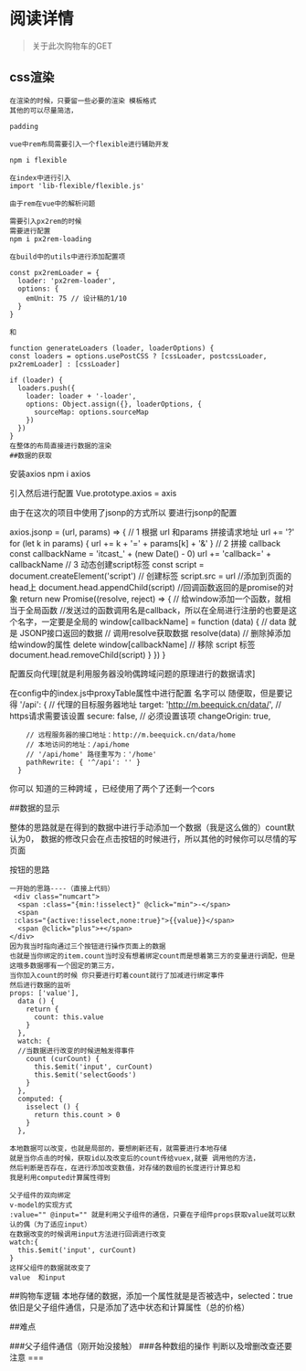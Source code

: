 # 阅读详情

> 关于此次购物车的GET

## css渲染
```
在渲染的时候，只要留一些必要的渲染 模板格式
其他的可以尽量简洁，

padding

vue中rem布局需要引入一个flexible进行辅助开发

npm i flexible

在index中进行引入
import 'lib-flexible/flexible.js'

由于rem在vue中的解析问题

需要引入px2rem的时候
需要进行配置
npm i px2rem-loading

在build中的utils中进行添加配置项

const px2remLoader = {
  loader: 'px2rem-loader',
  options: {
    emUnit: 75 // 设计稿的1/10
  }
}

和

function generateLoaders (loader, loaderOptions) {
const loaders = options.usePostCSS ? [cssLoader, postcssLoader, px2remLoader] : [cssLoader]

if (loader) {
  loaders.push({
    loader: loader + '-loader',
    options: Object.assign({}, loaderOptions, {
      sourceMap: options.sourceMap
    })
  })
}
在整体的布局直接进行数据的渲染
##数据的获取

```
安装axios
npm i axios 

引入然后进行配置
Vue.prototype.axios = axis

由于在这次的项目中使用了jsonp的方式所以 要进行jsonp的配置

axios.jsonp = (url, params) => {
  // 1 根据 url 和params 拼接请求地址
  url += '?'
  for (let k in params) {
    url += k + '=' + params[k] + '&'
  }
  // 2 拼接 callback
  const callbackName = 'itcast_' + (new Date() - 0)
  url += 'callback=' + callbackName
  // 3 动态创建script标签
  const script = document.createElement('script')
 // 创建标签
  script.src = url
  //添加到页面的head上 
  document.head.appendChild(script)
  //回调函数返回的是promise的对象
  return new Promise((resolve, reject) => {
    // 给window添加一个函数，就相当于全局函数
    //发送过的函数调用名是callback，所以在全局进行注册的也要是这个名字，一定要是全局的
    window[callbackName] = function (data) {
      // data 就是 JSONP接口返回的数据
      // 调用resolve获取数据
      resolve(data)
      // 删除掉添加给window的属性
      delete window[callbackName]
      // 移除 script 标签
      document.head.removeChild(script)
    }
  })
}

配置反向代理[就是利用服务器没哟偶跨域问题的原理进行的数据请求]

在config中的index.js中proxyTable属性中进行配置
名字可以 随便取，但是要记得
'/api': {
        // 代理的目标服务器地址
        target: 'http://m.beequick.cn/data/',
        // https请求需要该设置
        secure: false,
        // 必须设置该项
        changeOrigin: true,

        // 远程服务器的接口地址：http://m.beequick.cn/data/home
        // 本地访问的地址：/api/home
        // '/api/home' 路径重写为：'/home'
        pathRewrite: { '^/api': '' }       
      }

你可以 知道的三种跨域 ，已经使用了两个了还剩一个cors


##数据的显示

整体的思路就是在得到的数据中进行手动添加一个数据（我是这么做的）count默认为0，
数据的修改只会在点击按钮的时候进行，所以其他的时候你可以尽情的写页面

按钮的思路
```
一开始的思路----（直接上代码）
 <div class="numcart">
  <span :class="{min:!isselect}" @click="min">-</span>
  <span
 :class="{active:!isselect,none:true}">{{value}}</span>
  <span @click="plus">+</span>
</div>
因为我当时指向通过三个按钮进行操作页面上的数据
也就是当你绑定的item.count当时没有想着绑定count而是想着第三方的变量进行调配，但是这哦多数据哪有一个固定的第三方，
当你加入count的时候 你只要进行盯着count就行了加减进行绑定事件
然后进行数据的监听
props: ['value'],
  data () {
    return {
      count: this.value
    }
  },
  watch: {
  //当数据进行改变的时候进触发得事件
    count (curCount) {
      this.$emit('input', curCount)
      this.$emit('selectGoods')
    }
  },
  computed: {
    isselect () {
      return this.count > 0
    }
  },

本地数据可以改变，也就是局部的，要想刷新还有，就需要进行本地存储
就是当你点击的时候，获取id以及改变后的count传给vuex,就要 调用他的方法，
然后判断是否存在，在进行添加改变数值，对存储的数组的长度进行计算总和
我是利用computed计算属性得到

父子组件的双向绑定
v-model的实现方式
:value="" @input="" 就是利用父子组件的通信，只要在子组件props获取value就可以默认的偶（为了适应input）
在数据改变的时候调用input方法进行回调进行改变
watch:{
  this.$emit('input', curCount)
}
这样父组件的数据就改变了
value  和input
```


##购物车逻辑
本地存储的数据，添加一个属性就是是否被选中，selected：true
依旧是父子组件通信，只是添加了选中状态和计算属性（总的价格）


##难点

###父子组件通信（刚开始没接触）
###各种数组的操作 判断以及增删改查还要注意 === 

